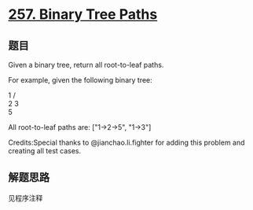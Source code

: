 # [257. Binary Tree Paths](https://leetcode.com/problems/binary-tree-paths/)

## 题目

Given a binary tree, return all root-to-leaf paths.


For example, given the following binary tree:


   1
 /   \
2     3
 \
  5



All root-to-leaf paths are:
["1->2->5", "1->3"]


Credits:Special thanks to @jianchao.li.fighter for adding this problem and creating all test cases.

## 解题思路

见程序注释
